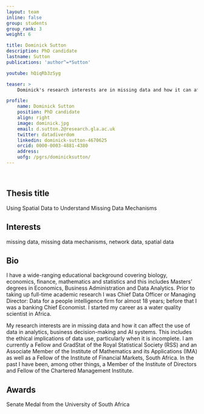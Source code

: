 ```yaml
---
layout: team
inline: false
group: students
group_rank: 3
weight: 6

title: Dominick Sutton
description: PhD candidate
lastname: Sutton
publications: 'author^=*Sutton'

youtube: hQiqRb3zSyg

teaser: >
    Dominick's research interests are in missing data and how it can affect the use of data in analytics, business decision-making and AI systems.

profile:
    name: Dominick Sutton
    position: PhD candidate
    align: right
    image: dominick.jpg
    email: d.sutton.2@research.gla.ac.uk
    twitter: datadiverdom
    linkedin: dominick-sutton-4670625
    orcid: 0000-0003-4881-4380
    address:
    uofg: /pgrs/dominicksutton/
---
```

<br>

## Thesis title
Using Spatial Data to Understand Missing Data Mechanisms

## Interests 
missing data, missing data mechanisms, network data, spatial data

## Bio
I have a wide-ranging educational background covering biology, economics, finance, mathematics and statistics and this includes Masters’ degrees in Economics, Business Administration and Data Analytics. Prior to taking up full-time academic research I was Chief Data Officer or Managing Director: Data for a people intelligence firm for almost 18 years; before that I was a banking Chief Economist. I started my career as a water quality scientist in Africa.

My research interests are in missing data and how it can affect the use of data in analytics, business decision-making and AI systems. This includes the ethical implications of data use, particularly when it is incomplete. I am currently a Fellow and GradStat of the Royal Statistical Society (RSS) and an Associate Member of the Institute of Mathematics and its Applications (IMA) as well as a Fellow of the Institute of Financial Markets, South Africa.  In the past I have been, among other things, a Member of the Institute of Directors and Fellow of the Chartered Management Institute.

## Awards
Senate Medal from the University of South Africa

